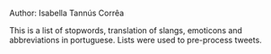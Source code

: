 Author: Isabella Tannús Corrêa

This is a list of stopwords, translation of slangs, emoticons and abbreviations in portuguese. Lists were used to pre-process tweets.


